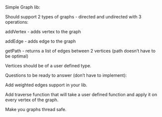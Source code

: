 Simple Graph lib: 
 
Should support 2 types of graphs - directed and undirected with 3 operations: 
 
 addVertex - adds vertex to the graph 
 
 addEdge - adds edge to the graph 
 
 getPath - returns a list of edges between 2 vertices (path doesn’t have to be optimal) 
 
 Vertices should be of a user defined type. 
 
 Questions to be ready to answer (don’t have to implement): 
 
 Add weighted edges support in your lib. 
 
Add traverse function that will take a user defined function and apply it on every vertex of the graph. 
 
Make you graphs thread safe. 